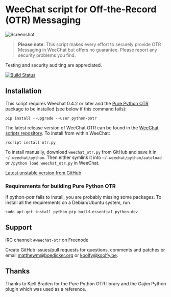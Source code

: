 # WeeChat script for Off-the-Record (OTR) Messaging

![Screenshot](https://cloud.githubusercontent.com/assets/24275/5772021/262c6dd6-9cff-11e4-964f-1812a6a545c6.png)

> **Please note**: This script makes every effort to securely provide OTR
> Messaging in WeeChat but offers no guarantee. Please report any security
> problems you find.

Testing and security auditing are appreciated.

[![Build Status](https://travis-ci.org/mmb/weechat-otr.svg?branch=master)](https://travis-ci.org/mmb/weechat-otr)

## Installation

This script requires Weechat 0.4.2 or later and the
[Pure Python OTR](https://github.com/afflux/pure-python-otr)
package to be installed (see below if this command fails):

    pip install --upgrade --user python-potr

The latest release version of WeeChat OTR can be found in the
[WeeChat scripts repository](https://www.weechat.org/scripts/source/otr.py.html/).
To install from within WeeChat:

    /script install otr.py

To install manually, download `weechat_otr.py` from GitHub and save it in
`~/.weechat/python`. Then either symlink it into
`~/.weechat/python/autoload` or `/python load weechat_otr.py`
in WeeChat.

[Latest unstable version from GitHub](https://raw.githubusercontent.com/mmb/weechat-otr/master/weechat_otr.py)

### Requirements for building Pure Python OTR

If python-potr fails to install, you are probably missing some packages.
To install all the requirements on a Debian/Ubuntu system, run

    sudo apt-get install python-pip build-essential python-dev

## Support

IRC channel: `#weechat-otr` on Freenode

Create GitHub issues/pull requests for questions, comments and patches or
email matthewm@boedicker.org or koolfy@koolfy.be.

## Thanks

Thanks to Kjell Braden for the Pure Python OTR library and the Gajim
Python plugin which was used as a reference.
